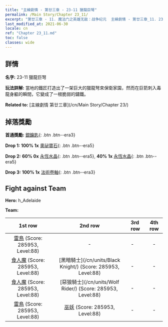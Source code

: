 ```yaml
---
title: "主線劇情 - 第廿三章 - 23-11 獵龍巨弩"
permalink: /Main Story/Chapter 23_11/
excerpt: "第廿三章 - 11. 魔法门之英雄无敌：战争纪元  主線劇情 - 第廿三章_11. 23-11 獵龍巨弩"
last_modified_at: 2021-06-30
locale: cn
ref: "Chapter 23_11.md"
toc: false
classes: wide
---
```


## 詳情

 **名字:** 23-11 獵龍巨弩

 **玩法詳解:** 當地的鐵匠打造出了一架巨大的獵龍弩來保衛家園，然而在巨箭刺入毒龍身軀的瞬間，它變成了一根脆弱的鏽鐵。

 **Related to:** [主線劇情 第廿三章](/cn/Main Story/Chapter 23/)

## 掉落獎勵

 **首通獎勵:** [銀鑰匙](/cn/Items/con_693/){: .btn .btn--era3}

 **Drop 1:** **100% 1x** [奧祕寶石](/cn/Items/mat_79/){: .btn .btn--era5}

 **Drop 2:** **60% 0x** [永恆水晶](/cn/Items/mat_73/){: .btn .btn--era5}, **40% 1x** [永恆水晶](/cn/Items/mat_73/){: .btn .btn--era5}

 **Drop 3:** **100% 1x** [法術卷軸](/cn/Items/con_694/){: .btn .btn--era3}


## Fight against Team
 **Hero:** h_Adelaide

 **Team:**


  | 1st row | 2nd row | 3rd row | 4th row |
  |:----:|:----:|:----|:----:|
  | [雷鳥](/cn/units/Roc/) (Score: 285953, Level:88)  | - | - | - |
  | [食人魔](/cn/units/Ogre/) (Score: 285953, Level:88)  | [黑暗騎士](/cn/units/Black Knight/) (Score: 285953, Level:88)  | - | - |
  | [食人魔](/cn/units/Ogre/) (Score: 285953, Level:88)  | [惡狼騎士](/cn/units/Wolf Rider/) (Score: 285953, Level:88)  | - | - |
  | [雷鳥](/cn/units/Roc/) (Score: 285953, Level:88)  | [巫妖](/cn/units/Lich/) (Score: 285953, Level:88)  | - | - |


